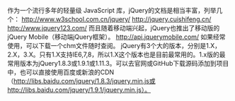 作为一个流行多年的轻量级 JavaScript 库，jQuery的文档是相当丰富，列举几个：
http://www.w3school.com.cn/jquery/
http://jquery.cuishifeng.cn/
http://www.jquery123.com/
而且随着移动端兴起，jQuery也推出了移动版的jQuery Mobile（移动端jQuery框架）。
http://api.jquerymobile.com/
如果经常使用，可以下载一个chm文件随时查阅。
jQuery有3个大的版本，分别是1.X，2.X，3.X。只有1.X支持IE6,7,8，所以1.X这个版本也是目前最常用的。1.x版的最常用版本为jQuery1.8.3或1.9.1或1.11.3。可以去官网或GitHub下载源码添加到项目中，也可以直接使用百度或新浪的CDN（http://libs.baidu.com/jquery/1.8.3/jquery.min.js或http://libs.baidu.com/jquery/1.9.1/jquery.min.js）。
